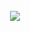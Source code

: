 <div align="center" width="100%" height="100%">
	<br>
        <img src="https://github.com/cloudymax/markdown_templates/blob/main/test/test.svg">
	</a>
	<br>
</div>
